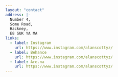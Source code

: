 ```yaml
---
layout: "contact"
address: |-
  Number 4,
  Some Road,
  Hackney,
  E8 SUK YA MA
links:
  - label: Instagram
    url: https://www.instagram.com/alanscottyz/
  - label: Behance
    url: https://www.instagram.com/alanscottyz/
  - label: Are.na
    url: https://www.instagram.com/alanscottyz/
---
```

